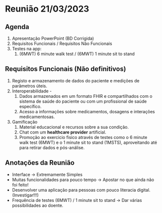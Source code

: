 # Reunião 21/03/2023


## Agenda 

1. Apresentação PowerPoint (BD Corrigida)
2. Requisitos Funcionais / Requisitos Não Funcionais
3. Testes na app:
   1. (6MWT) 6 minute walk test / (6MWT) 1 minute sit to stand


## Requisitos Funcionais (Não definitivos)
1.  Registo e armazenamento de dados do paciente e medições de parâmetros úteis.
2.  Interoperabilidade - 
    1.  Dados armazenados em um formato FHIR e compartilhados com o sistema de saúde do paciente ou com um profissional de saúde específico.
    2.  Acesso a informações sobre medicamentos, dosagens e interações medicamentosas.
3. Gamificação 
   1. Material educacional e recursos sobre a sua condição.
   2. Chat com um __healthcare provider__ artificial.
   3. Promoção ao exercicio fisico através de testes como o 6 minute walk test (6MWT) e o 1 minute sit to stand (1MSTS), aproveitando até para retirar dados e pós-análise.


## Anotações da Reunião

- Interface -> Extremamente Simples
- Muitas funcionalidades para pouco tempo -> Apostar no que ainda não foi feito!
- Desenvolver uma aplicação para pessoas com pouco literacia digital. (Investigar!!!)
- Frequência de testes (6MWT) / 1 minute sit to stand -> Dar várias possibilidades ao doente.